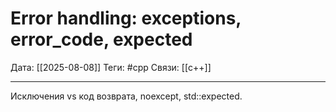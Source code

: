 # Error handling: exceptions, error_code, expected

Дата: [[2025-08-08]]
Теги: #cpp
Связи: [[c++]]

---

Исключения vs код возврата, noexcept, std::expected.
